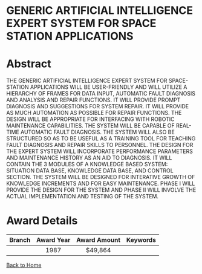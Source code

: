 
GENERIC ARTIFICIAL INTELLIGENCE EXPERT SYSTEM FOR SPACE STATION APPLICATIONS
============================================================================

# Abstract


THE GENERIC ARTIFICIAL INTELLIGENCE EXPERT SYSTEM FOR SPACE-STATION APPLICATIONS WILL BE USER-FRIENDLY AND WILL UTILIZE A HIERARCHY OF FRAMES FOR DATA INPUT, AUTOMATIC FAULT DIAGNOSIS AND ANALYSIS AND REPAIR FUNCTIONS. IT WILL PROVIDE PROMPT DIAGNOSIS AND SUGGESTIONS FOR SYSTEM REPAIR. IT WILL PROVIDE AS MUCH AUTOMATION AS POSSIBLE FOR REPAIR FUNCTIONS. THE DESIGN WILL BE APPROPRIATE FOR INTERFACING WITH ROBOTIC MAINTENANCE CAPABILITIES. THE SYSTEM WILL BE CAPABLE OF REAL-TIME AUTOMATIC FAULT DIAGNOSIS. THE SYSTEM WILL ALSO BE STRUCTURED SO AS TO BE USEFUL AS A TRAINING TOOL FOR TEACHING FAULT DIAGNOSIS AND REPAIR SKILLS TO PERSONNEL. THE DESIGN FOR THE EXPERT SYSTEM WILL INCORPORATE PERFORMANCE PARAMETERS AND MAINTENANCE HISTORY AS AN AID TO DIAGNOSIS. IT WILL CONTAIN THE 3 MODULES OF A KNOWLEDGE BASED SYSTEM: SITUATION DATA BASE, KNOWLEDGE DATA BASE, AND CONTROL SECTION. THE SYSTEM WILL BE DESIGNED FOR INTERATIVE GROWTH OF KNOWLEDGE INCREMENTS AND FOR EASY MAINTENANCE. PHASE I WILL PROVIDE THE DESIGN FOR THE SYSTEM AND PHASE II WILL INVOLVE THE ACTUAL IMPLEMENTATION AND TESTING OF THE SYSTEM.  

# Award Details

|Branch|Award Year|Award Amount|Keywords|
| :---: | :---: | :---: | :---: |
||1987|$49,864||
  
  


[Back to Home](https://github.com/chrischow/dod_sbir_awards/Reports/CC/#889)